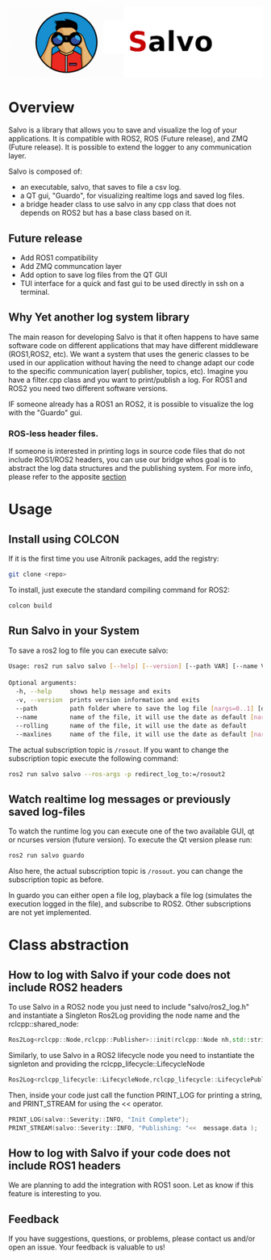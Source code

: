 ![Salvo](doc/salvo_header.png)

# Overview

Salvo is a library that allows you to save and visualize the log of your applications. It is compatible with ROS2, ROS (Future release), and ZMQ (Future release). It is possible to extend the logger to any communication layer.

Salvo is composed of:

- an executable, salvo, that saves to file a csv log.
- a QT gui, "Guardo", for visualizing realtime logs and saved log files.
- a bridge header class to use salvo in any cpp class that does not depends on ROS2 but has a base class based on it.

## Future release

- Add ROS1 compatibility
- Add ZMQ communcation layer
- Add option to save log files from the QT GUI
- TUI interface for a quick and fast gui to be used directly in ssh on a terminal.  

## Why Yet another log system library

The main reason for developing Salvo is that it often happens to have same software code on different applications that may have different middleware (ROS1,ROS2, etc). We want a system that uses the generic classes to be used in our application without having the need to change adapt our code to the specific communication layer( publisher, topics, etc). Imagine you have a filter.cpp class and you want to print/publish a log. For ROS1 and ROS2 you need two different software versions.

IF someone already has a ROS1 an ROS2, it is possible to visualize the log with the "Guardo" gui.

### ROS-less header files.

If someone is interested in printing logs in source code files that do not include ROS1/ROS2 headers, you can use our bridge whos goal is to abstract the log data structures and the publishing system. For more info, please refer to the apposite  [section](#class-abstraction)

# Usage

## Install using COLCON

If it is the first time you use Aitronik packages, add the registry:

```bash
git clone <repo>
```

To install, just execute the standard compiling command for ROS2:

```bash
colcon build
```

## Run Salvo in your System

To save a ros2 log to file you can execute salvo:

```bash
Usage: ros2 run salvo salvo [--help] [--version] [--path VAR] [--name VAR] [--rolling] [--maxlines VAR]

Optional arguments:
  -h, --help     shows help message and exits 
  -v, --version  prints version information and exits 
  --path         path folder where to save the log file [nargs=0..1] [default: "."]
  --name         name of the file, it will use the date as default [nargs=0..1] [default: ""]
  --rolling      name of the file, it will use the date as default 
  --maxlines     name of the file, it will use the date as default [nargs=0..1] [default: 1000]
```
 
The actual subscription topic is `/rosout`. If you want to change the subscription topic execute the following command:

```bash
ros2 run salvo salvo --ros-args -p redirect_log_to:=/rosout2
```

## Watch realtime log messages or previously saved log-files

To watch the runtime log you can execute one of the two available GUI, qt or ncurses version (future version). To execute the Qt version please run:

```bash
ros2 run salvo guardo
```

Also here, the actual subscription topic is `/rosout`. you can change the subscription topic as before.

In guardo you can either open a file log, playback a file log (simulates the execution logged in the file), and subscribe to ROS2. Other subscriptions are not yet implemented.


# Class abstraction

## How to log with Salvo if your code does not include ROS2 headers

To use Salvo in a ROS2 node you just need to include "salvo/ros2_log.h" and instantiate a Singleton Ros2Log providing the node name and the rclcpp::shared_node:

```c++
Ros2Log<rclcpp::Node,rclcpp::Publisher>::init(rclcpp::Node nh,std::string nodeName);
```

Similarly, to use Salvo in a ROS2 lifecycle node you need to instantiate the signleton and providing the rclcpp_lifecycle::LifecycleNode

```c++
Ros2Log<rclcpp_lifecycle::LifecycleNode,rclcpp_lifecycle::LifecyclePublisher>::init(rclcpp_lifecycle::LifecycleNode nh,std::string nodeName).activate();
```

Then, inside your code just call the function PRINT_LOG for printing a string, and PRINT_STREAM for using the << operator.

```c++
PRINT_LOG(salvo::Severity::INFO, "Init Complete");
PRINT_STREAM(salvo::Severity::INFO, "Publishing: "<<  message.data );

```

## How to log with Salvo if your code does not include ROS1 headers

We are planning to add the integration with ROS1 soon. Let as know if this feature is interesting to you.

## Feedback

If you have suggestions, questions, or problems, please contact us and/or open an issue. Your feedback is valuable to us! 

